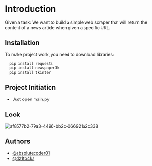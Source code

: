 # Introduction
Given a task:
We want to build a simple web scraper that will return the content of a news article when given a specific URL.


## Installation

To make project work, you need to download libraries:

```bash
  pip install requests
  pip install newspaper3k
  pip install tkinter
```
## Project Initiation 

- Just open main.py

## Look
![af8577b2-79a3-4496-bb2c-066921a2c338](https://github.com/user-attachments/assets/92ddf7b1-b0b0-4b4b-81b1-fb1fd8a709dd)



## Authors
- [@absolutecoder01](https://github.com/absolutecoder01)
- [@dz1to4ka](https://github.com/illiaBabak)
